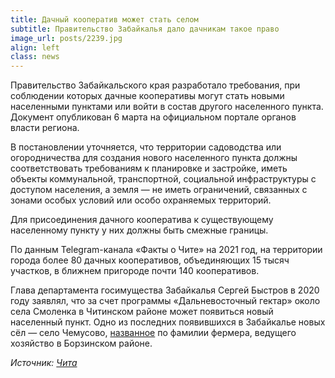```yaml
---
title: Дачный кооператив может стать селом
subtitle: Правительство Забайкалья дало дачникам такое право
image_url: posts/2239.jpg   
align: left 
class: news  
---
```


Правительство Забайкальского края разработало требования, при соблюдении которых дачные кооперативы могут стать новыми населенными пунктами или войти в состав другого населенного пункта. Документ опубликован 6 марта на официальном портале органов власти региона.

В постановлении уточняется, что территории садоводства или огородничества для создания нового населенного пункта должны соответствовать требованиям к планировке и застройке, иметь объекты коммунальной, транспортной, социальной инфраструктуры с доступом населения, а земля — не иметь ограничений, связанных с зонами особых условий или особо охраняемых территорий.

Для присоединения дачного кооператива к существующему населенному пункту у них должны быть смежные границы.

По данным Telegram-канала «Факты о Чите» на 2021 год, на территории города более 80 дачных кооперативов, объединяющих 15 тысяч участков, в ближнем пригороде почти 140 кооперативов.

Глава департамента госимущества Забайкалья Сергей Быстров в 2020 году заявлял, что за счет программы «Дальневосточный гектар» около села Смоленка в Читинском районе может появиться новый населенный пункт. Одно из последних появившихся в Забайкалье новых сёл — село Чемусово, [названное](https://www.chita.ru/text/society/2018/04/04/71061017/) по фамилии фермера, ведущего хозяйство в Борзинском районе.


*Источник: [Чита](https://www.chita.ru/text/house/2024/03/07/73310294/)*

